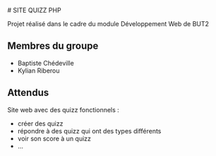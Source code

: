# SITE QUIZZ PHP

Projet réalisé dans le cadre du module Développement Web de BUT2

## Membres du groupe

- Baptiste Chédeville
- Kylian Riberou

## Attendus

Site web avec des quizz fonctionnels :
- créer des quizz
- répondre à des quizz qui ont des types différents
- voir son score à un quizz 
- ...